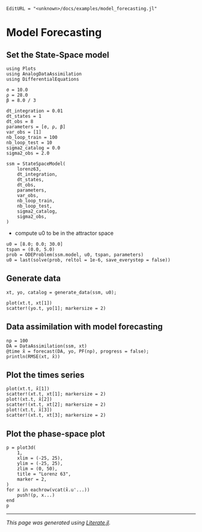 ```@meta
EditURL = "<unknown>/docs/examples/model_forecasting.jl"
```

# Model Forecasting

## Set the State-Space model

````@example model_forecasting
using Plots
using AnalogDataAssimilation
using DifferentialEquations

σ = 10.0
ρ = 28.0
β = 8.0 / 3

dt_integration = 0.01
dt_states = 1
dt_obs = 8
parameters = [σ, ρ, β]
var_obs = [1]
nb_loop_train = 100
nb_loop_test = 10
sigma2_catalog = 0.0
sigma2_obs = 2.0

ssm = StateSpaceModel(
    lorenz63,
    dt_integration,
    dt_states,
    dt_obs,
    parameters,
    var_obs,
    nb_loop_train,
    nb_loop_test,
    sigma2_catalog,
    sigma2_obs,
)
````

- compute u0 to be in the attractor space

````@example model_forecasting
u0 = [8.0; 0.0; 30.0]
tspan = (0.0, 5.0)
prob = ODEProblem(ssm.model, u0, tspan, parameters)
u0 = last(solve(prob, reltol = 1e-6, save_everystep = false))
````

## Generate data

````@example model_forecasting
xt, yo, catalog = generate_data(ssm, u0);

plot(xt.t, xt[1])
scatter!(yo.t, yo[1]; markersize = 2)
````

## Data assimilation with model forecasting

````@example model_forecasting
np = 100
DA = DataAssimilation(ssm, xt)
@time x̂ = forecast(DA, yo, PF(np), progress = false);
println(RMSE(xt, x̂))
````

## Plot the times series

````@example model_forecasting
plot(xt.t, x̂[1])
scatter!(xt.t, xt[1]; markersize = 2)
plot!(xt.t, x̂[2])
scatter!(xt.t, xt[2]; markersize = 2)
plot!(xt.t, x̂[3])
scatter!(xt.t, xt[3]; markersize = 2)
````

## Plot the phase-space plot

````@example model_forecasting
p = plot3d(
    1,
    xlim = (-25, 25),
    ylim = (-25, 25),
    zlim = (0, 50),
    title = "Lorenz 63",
    marker = 2,
)
for x in eachrow(vcat(x̂.u'...))
    push!(p, x...)
end
p
````

---

*This page was generated using [Literate.jl](https://github.com/fredrikekre/Literate.jl).*

